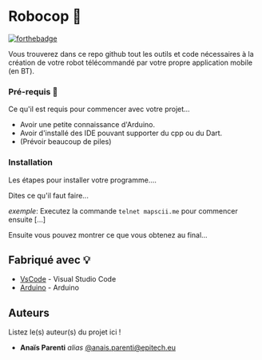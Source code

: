 # Robocop 🤖
[![forthebadge](http://forthebadge.com/images/badges/built-with-love.svg)](http://forthebadge.com) 

Vous trouverez dans ce repo github tout les outils et code nécessaires à la création de votre robot télécommandé par votre propre application mobile (en BT).


### Pré-requis 📌

Ce qu'il est requis pour commencer avec votre projet...

- Avoir une petite connaissance d'Arduino.
- Avoir d'installé des IDE pouvant supporter du cpp ou du Dart.
- (Prévoir beaucoup de piles)

### Installation

Les étapes pour installer votre programme....

Dites ce qu'il faut faire...

_exemple_: Executez la commande ``telnet mapscii.me`` pour commencer ensuite [...]


Ensuite vous pouvez montrer ce que vous obtenez au final...


## Fabriqué avec 💡

* [VsCode](https://code.visualstudio.com/) - Visual Studio Code
* [Arduino](https://www.arduino.cc/) - Arduino

## Auteurs
Listez le(s) auteur(s) du projet ici !
* **Anaïs Parenti** _alias_ [@anais.parenti@epitech.eu](https://github.com/ananasparenti)

